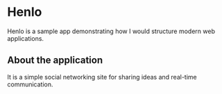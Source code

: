 # Henlo

Henlo is a sample app demonstrating how I would structure modern web applications.

## About the application

It is a simple social networking site for sharing ideas and real-time communication.
